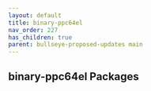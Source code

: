 ```yaml
---
layout: default
title: binary-ppc64el
nav_order: 227
has_children: true
parent: bullseye-proposed-updates main
---
```


## binary-ppc64el Packages
